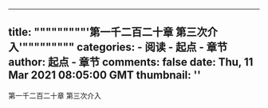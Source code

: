 
---
title: """""""""'第一千二百二十章 第三次介入'"""""""""
categories: 
    - 阅读
    - 起点 - 章节
author: 起点 - 章节
comments: false
date: Thu, 11 Mar 2021 08:05:00 GMT
thumbnail: ''
---

<div>   
第一千二百二十章 第三次介入  
</div>
            